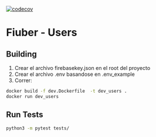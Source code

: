 [![codecov](https://codecov.io/gh/Taller-2-Tyrions/fiuber-users/branch/main/graph/badge.svg?token=IEH333J1IF)](https://codecov.io/gh/Taller-2-Tyrions/fiuber-users)

# Fiuber - Users


## Building

1. Crear el archivo firebasekey.json en el root del proyecto
2. Crear el archivo .env basandose en .env_example
3. Correr:

```bash
docker build -f dev.Dockerfile  -t dev_users .
docker run dev_users
```
## Run Tests

```bash
python3 -m pytest tests/
```

